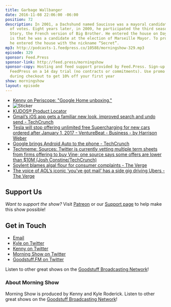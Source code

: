 ```yaml
---
title: Garbage Wallbanger
date: 2016-11-08 22:06:00 -06:00
position: 72
description: In 2001, a Dachshund named Saucisse was a mayoral candidate. He won 4%
  of votes. Eight years later, in 2009, he participated the third season of Secret
  Story, the French version of Big Brother. He entered the house on Day 36. His secret
  is that he was a candidate at the election of Marseille Mayor. To protect his secret,
  he entered the house with the nickname “Secret”.
mp3: http://podcasts-1.feedpress.co/10588/morningshow-329.mp3
episode: 329
sponsor: Feed.Press
sponsor-link: http://feed.press/morningshow
sponsor-copy: Hosting and feed support provided by Feed.Press. Sign-up today and try
  FeedPress on a 14 day trial (no contracts or commitments). Use promo code `morningshow`
  during checkout to get 10% off your first year
show: morningshow
layout: episode
---
```


* [Kenny on Periscope: "Google Home unboxing."](https://www.periscope.tv/pizzarobotics/1BdxYdgYXoAJX?t=3)
* ![Sticker](https://cl.ly/3H322G0l0r3X/Screen%20Recording%202016-11-04%20at%2011.18%20AM.gif)
* [KUDOS® Product Locator](http://storefinder.mmmars.com/kudos/kudos.htm)
* [Gmail’s iOS app gets a familiar new look, improved search and undo send - TechCrunch](https://techcrunch.com/2016/11/07/gmail-ios/?ncid=rss&utm_source=feedburner&utm_medium=feed&utm_campaign=Feed%3A+Techcrunch+%28TechCrunch%29)
* [Tesla will stop offering unlimited free Supercharging for new cars ordered after January 1, 2017 - VentureBeat - Business - by Harrison Weber](http://venturebeat.com/2016/11/07/tesla-will-stop-offering-free-supercharging-for-new-cars-ordered-after-january-1-2017/)
* [Google brings Android Auto to the phone - TechCrunch](https://techcrunch.com/2016/11/07/google-brings-android-auto-to-the-phone/?ncid=rss&utm_source=feedburner&utm_medium=feed&utm_campaign=Feed%3A+Techcrunch+%28TechCrunch%29)
* [Techmeme: Sources: Twitter is currently vetting multiple term sheets from firms offering to buy Vine; one source says some offers are lower than $10M (Josh Constine/TechCrunch)](http://www.techmeme.com/161107/p15#a161107p15)
* [Soylent blames algal flour for consumer complaints - The Verge](http://www.theverge.com/2016/11/7/13551080/soylent-algal-flour-meal-replacement-powder-bar-recall)
* [The voice of AOL’s iconic ‘you’ve got mail’ has a side gig driving Ubers - The Verge](http://www.theverge.com/2016/11/7/13552622/youve-got-mail-uber-elwood-edwards)

## Support Us
*Want to support the show?* Visit [Patreon](http://patreon.com/morningshow) or our [Support page](http://goodstuff.fm/support) to help make this show possible!

## Get in Touch
* [Email](mailto:kyle@goodstuff.fm)
* [Kyle on Twitter](http://twitter.com/dogburps)
* [Kenny on Twitter](http://twitter.com/pizzarobotics)
* [Morning Show on Twitter](http://twitter.com/morningshowam)
* [Goodstuff.FM on Twitter](http://twitter.com/goodstufffm)

Listen to other great shows on the [Goodstuff Broadcasting Network](http://goodstuff.fm/shows)!

### About Morning Show
Morning Show is produced by Kenny and Kyle Roderick. Listen to other great shows on the [Goodstuff Broadcasting Network](http://goodstuff.fm/)!
